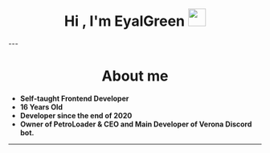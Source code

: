 <h1 align="center"><b>Hi , I'm EyalGreen </b><img src="https://media.giphy.com/media/hvRJCLFzcasrR4ia7z/giphy.gif" width="35"></h1>
---
<h1 align="center"><b>About me</h1>
  
- Self-taught Frontend Developer
- 16 Years Old
- Developer since the end of 2020
- Owner of PetroLoader & CEO and Main Developer of Verona Discord bot.
---
